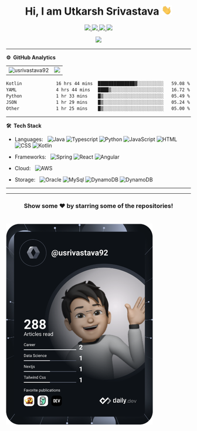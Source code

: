 <!--![](https://github.com/usrivastava92/usrivastava92/blob/master/banner.png)-->
<p align="center"> <h1 align="center"> Hi, I am Utkarsh Srivastava <img src="./assets/hi.gif" width="28px" alt="waving hand" /> </h1></p>
<p align="center">
<a href="https://www.linkedin.com/in/usrivastava92"><img src="https://img.shields.io/badge/LinkedIn-0077B5?style=for-the-badge&logo=linkedin&logoColor=white"/> </a>
<a href="https://leetcode.com/utkarsh2612/"><img src="https://img.shields.io/badge/-LeetCode-FFA116?style=for-the-badge&logo=LeetCode&logoColor=black"/> </a>
<a href="https://www.hackerrank.com/utkarsh_26"><img src="https://img.shields.io/badge/-Hackerrank-2EC866?style=for-the-badge&logo=HackerRank&logoColor=white"/> </a>
<a href="mailto:usrivastava92@gmail.com"><img src="https://img.shields.io/badge/Gmail-D14836?style=for-the-badge&logo=gmail&logoColor=white"/> </a>
</p>

<p align="center"> <img src="https://komarev.com/ghpvc/?username=usrivastava92&label=Profile%20Visits&color=blue&style=plastic%22%20alt=%usrivastava92" /> </p>


***
**⚙️ &nbsp;GitHub Analytics**
<table style="width:100%">
  <tr>
    <td> <img src="https://github-readme-stats.vercel.app/api?username=usrivastava92&show_icons=true&theme=dark&locale=en&hide_border=true" alt="usrivastava92" /></td>
    <td><img src="https://github-readme-stats.vercel.app/api/top-langs/?username=usrivastava92&theme=dark&hide_border=true&layout=compact"></td>
  </tr>
</table>

<!-- [![Utkarsh's wakatime stats](https://github-readme-stats.vercel.app/api/wakatime?username=usrivastava92&theme=tokyonight)](https://github.com/usrivastava92/github-readme-stats)-->
<!-- *** -->
<!--START_SECTION:waka-->

```txt
Kotlin             16 hrs 44 mins  ██████████████▓░░░░░░░░░░   59.08 %
YAML               4 hrs 44 mins   ████▒░░░░░░░░░░░░░░░░░░░░   16.72 %
Python             1 hr 33 mins    █▒░░░░░░░░░░░░░░░░░░░░░░░   05.49 %
JSON               1 hr 29 mins    █▒░░░░░░░░░░░░░░░░░░░░░░░   05.24 %
Other              1 hr 25 mins    █▒░░░░░░░░░░░░░░░░░░░░░░░   05.00 %
```

<!--END_SECTION:waka-->
***

**🛠 &nbsp;Tech Stack**

- Languages: &nbsp;
  ![Java](https://img.shields.io/badge/-Java-333333?style=flat&logo=Java&logoColor=007ACC)
  ![Typescript](https://img.shields.io/badge/-Typescript-333333?style=flat&logo=Typescript&logoColor=007ACC)
  ![Python](https://img.shields.io/badge/-Python-333333?style=flat&logo=Python&logoColor=007ACC)
  ![JavaScript](https://img.shields.io/badge/-JavaScript-333333?style=flat&logo=javascript)
  ![HTML](https://img.shields.io/badge/-HTML-333333?style=flat&logo=HTML5)
  ![CSS](https://img.shields.io/badge/-CSS-333333?style=flat&logo=CSS3&logoColor=1572B6)
  ![Kotlin](https://img.shields.io/badge/-Kotlin-333333?style=flat&logo=Kotlin)

- Frameworks: &nbsp;
  ![Spring](https://img.shields.io/badge/-Spring-333333?style=flat&logo=Spring&logoColor=green)
  ![React](https://img.shields.io/badge/-React-333333?style=flat&logo=React&logoColor=white)
  ![Angular](https://img.shields.io/badge/-Angular-333333?style=flat&logo=Angular&logoColor=red)

- Cloud: &nbsp;
  ![AWS](https://img.shields.io/badge/Amazon_AWS-333333?style=flat&logo=amazonaws&logoColor=orange)

- Storage:  &nbsp;
  ![Oracle](https://img.shields.io/badge/-Oracle-333333?style=flat&logo=Oracle&logoColor=red)
  ![MySql](https://img.shields.io/badge/-MySql-333333?style=flat&logo=mysql)
  ![DynamoDB](https://img.shields.io/badge/Amazon%20DynamoDB-333333?style=flat&logo=Amazon%20DynamoDB&logoColor=yellow)
  ![DynamoDB](https://img.shields.io/badge/redis-333333.svg?&style=flat&logo=redis&logoColor=red)

***


***

<!-- ![](https://activity-graph.herokuapp.com/graph?username=imkashyap&theme=react-dark&hide_border=true&area=true) -->

<div align="center">

### Show some ❤️ by starring some of the repositories!

</div>

# <a href="https://app.daily.dev/DailyDevTips"><img src="https://github.com/usrivastava92/usrivastava92/blob/master/devcard.svg" width="400" alt="Utkars Srivastava's Dev Card"/></a>
